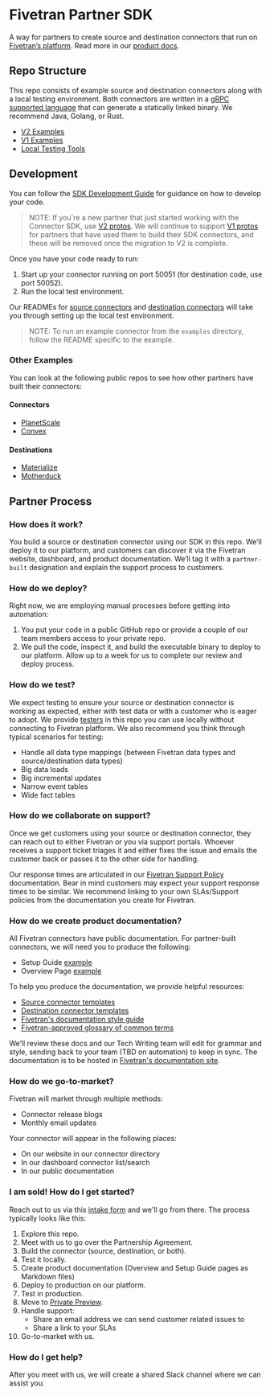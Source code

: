 # Fivetran Partner SDK
A way for partners to create source and destination connectors that run on [Fivetran’s platform](https://www.fivetran.com/). Read more in our [product docs](https://fivetran.com/docs/partner-built-program). 

## Repo Structure
This repo consists of example source and destination connectors along with a local testing environment. Both connectors are written in a [gRPC supported language](https://grpc.io/docs/languages/) that can generate a statically linked binary. We recommend Java, Golang, or Rust. 
* [V2 Examples](v2/examples)
* [V1 Examples](v1/examples)
* [Local Testing Tools](tools/)

## Development
You can follow the [SDK Development Guide](development-guide.md) for guidance on how to develop your code. 

> NOTE: If you're a new partner that just started working with the Connector SDK, use [V2 protos](v2). We will continue to support [V1 protos](v1) for partners that have used them to build their SDK connectors, and these will be removed once the migration to V2 is complete.

Once you have your code ready to run:
1. Start up your connector running on port 50051 (for destination code, use port 50052).
2. Run the local test environment.

Our READMEs for [source connectors](tools/source-connector-tester/) and [destination connectors](tools/destination-connector-tester/) will take you through setting up the local test environment. 

> NOTE: To run an example connector from the `examples` directory, follow the README specific to the example. 

### Other Examples
You can look at the following public repos to see how other partners have built their connectors:
#### Connectors
* [PlanetScale](https://github.com/planetscale/fivetran-source)
* [Convex](https://github.com/get-convex/convex-backend/tree/main/crates/fivetran_source)
#### Destinations
* [Materialize](https://github.com/MaterializeInc/materialize/tree/main/src/fivetran-destination)
* [Motherduck](https://github.com/MotherDuck-Open-Source/motherduck-fivetran-connector)

## Partner Process

### How does it work?
You build a source or destination connector using our SDK in this repo. We’ll deploy it to our platform, and customers can discover it via the Fivetran website, dashboard, and product documentation. We’ll tag it with a `partner-built` designation and explain the support process to customers. 

### How do we deploy?
Right now, we are employing manual processes before getting into automation:
1. You put your code in a public GitHub repo or provide a couple of our team members access to your private repo. 
2. We pull the code, inspect it, and build the executable binary to deploy to our platform. Allow up to a week for us to complete our review and deploy process.

### How do we test?
We expect testing to ensure your source or destination connector is working as expected, either with test data or with a customer who is eager to adopt. We provide [testers](tools/) in this repo you can use locally without connecting to Fivetran platform. We also recommend you think through typical scenarios for testing:

* Handle all data type mappings (between Fivetran data types and source/destination data types)
* Big data loads
* Big incremental updates
* Narrow event tables
* Wide fact tables

### How do we collaborate on support?
Once we get customers using your source or destination connector, they can reach out to either Fivetran or you via support portals. Whoever receives a support ticket triages it and either fixes the issue and emails the customer back or passes it to the other side for handling.

Our response times are articulated in our [Fivetran Support Policy](https://support.fivetran.com/hc/en-us/articles/5893119459223-Fivetran-Support-Policy) documentation. Bear in mind customers may expect your support response times to be similar. We recommend linking to your own SLAs/Support policies from the documentation you create for Fivetran. 

### How do we create product documentation?
All Fivetran connectors have public documentation. For partner-built connectors, we will need you to produce the following:
* Setup Guide [example](https://fivetran.com/docs/databases/cosmos/setup-guide)
* Overview Page [example](https://fivetran.com/docs/databases/cosmos)

To help you produce the documentation, we provide helpful resources:
* [Source connector templates](doc-templates/source-connector-templates/)
* [Destination connector templates](doc-templates/destination-connector-templates/)
* [Fivetran's documentation style guide](https://github.com/fivetran/fivetran_sdk/tree/main/style-guide/style-guide.md)
* [Fivetran-approved glossary of common terms](https://github.com/fivetran/fivetran_sdk/tree/main/style-guide/common-terms-glossary.md)

We’ll review these docs and our Tech Writing team will edit for grammar and style, sending back to your team (TBD on automation) to keep in sync. The documentation is to be hosted in [Fivetran's documentation site](https://fivetran.com/docs/getting-started).

### How do we go-to-market?
Fivetran will market through multiple methods:
* Connector release blogs
* Monthly email updates

Your connector will appear in the following places:
* On our website in our connector directory
* In our dashboard connector list/search
* In our public documentation

### I am sold! How do I get started?
Reach out to us via this [intake form](https://docs.google.com/forms/d/e/1FAIpQLScyxlu4Lhm_P4WfTit-WM_PazbFmZ1YBHDCeFXvu0O_5sA45w/viewform) and we'll go from there.
The process typically looks like this:
1. Explore this repo.
2. Meet with us to go over the Partnership Agreement.
3. Build the connector (source, destination, or both).
4. Test it locally.
5. Create product documentation (Overview and Setup Guide pages as Markdown files)
6. Deploy to production on our platform.
7. Test in production.
8. Move to [Private Preview](https://fivetran.com/docs/core-concepts#releasephases).
9. Handle support:
    * Share an email address we can send customer related issues to
    * Share a link to your SLAs
10. Go-to-market with us.

### How do I get help?
After you meet with us, we will create a shared Slack channel where we can assist you.
